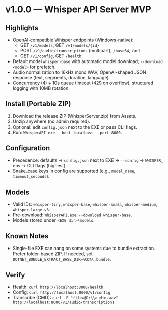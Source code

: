 # v1.0.0 — Whisper API Server MVP

## Highlights
- OpenAI-compatible Whisper endpoints (Windows-native):
  - GET `/v1/models`, GET `/v1/models/{id}`
  - POST `/v1/audio/transcriptions` (multipart), `/base64`, `/url`
  - GET `/v1/config`, GET `/health`
- Default model `whisper-base` with automatic model download; `--download <model>` for prefetch.
- Audio normalization to 16kHz mono WAV; OpenAI-shaped JSON response (text, segments, duration, language).
- Concurrency (4) + 10s queue timeout (429 on overflow), structured logging with 10MB rotation.

## Install (Portable ZIP)
1) Download the release ZIP (WhisperServer.zip) from Assets.
2) Unzip anywhere (no admin required).
3) Optional: edit `config.json` next to the EXE or pass CLI flags.
4) Run: `WhisperAPI.exe --host localhost --port 8000`.

## Configuration
- Precedence: defaults → `config.json` next to EXE → `--config` → `WHISPER_` env → CLI flags (highest).
- Snake_case keys in config are supported (e.g., `model_name`, `timeout_seconds`).

## Models
- Valid IDs: `whisper-tiny`, `whisper-base`, `whisper-small`, `whisper-medium`, `whisper-large-v3`.
- Pre-download: `WhisperAPI.exe --download whisper-base`.
- Models stored under `<EXE dir>\models`.

## Known Notes
- Single-file EXE can hang on some systems due to bundle extraction. Prefer folder-based ZIP. If needed, set `DOTNET_BUNDLE_EXTRACT_BASE_DIR=%CD%\.bundle`.

## Verify
- Health: `curl http://localhost:8000/health`
- Config: `curl http://localhost:8000/v1/config`
- Transcribe (CMD): `curl -F "file=@D:\\audio.wav" http://localhost:8000/v1/audio/transcriptions`

